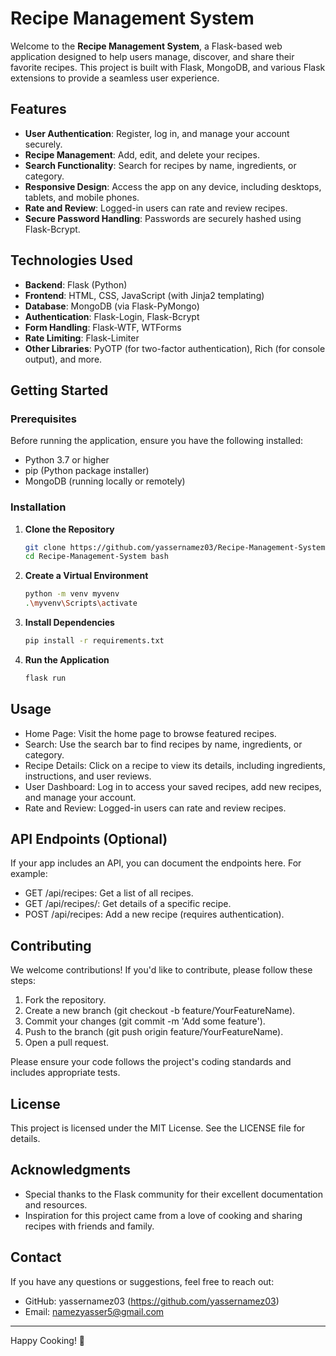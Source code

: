# Recipe Management System

Welcome to the **Recipe Management System**, a Flask-based web application designed to help users manage, discover, and share their favorite recipes. This project is built with Flask, MongoDB, and various Flask extensions to provide a seamless user experience.

## Features

- **User Authentication**: Register, log in, and manage your account securely.
- **Recipe Management**: Add, edit, and delete your recipes.
- **Search Functionality**: Search for recipes by name, ingredients, or category.
- **Responsive Design**: Access the app on any device, including desktops, tablets, and mobile phones.
- **Rate and Review**: Logged-in users can rate and review recipes.
- **Secure Password Handling**: Passwords are securely hashed using Flask-Bcrypt.

## Technologies Used

- **Backend**: Flask (Python)
- **Frontend**: HTML, CSS, JavaScript (with Jinja2 templating)
- **Database**: MongoDB (via Flask-PyMongo)
- **Authentication**: Flask-Login, Flask-Bcrypt
- **Form Handling**: Flask-WTF, WTForms
- **Rate Limiting**: Flask-Limiter
- **Other Libraries**: PyOTP (for two-factor authentication), Rich (for console output), and more.

## Getting Started

### Prerequisites

Before running the application, ensure you have the following installed:

- Python 3.7 or higher
- pip (Python package installer)
- MongoDB (running locally or remotely)

### Installation

1. **Clone the Repository**

   ```bash
   git clone https://github.com/yassernamez03/Recipe-Management-System.git
   cd Recipe-Management-System bash

2. **Create a Virtual Environment**
    ```bash
    python -m venv myvenv
    .\myvenv\Scripts\activate

3. **Install Dependencies**
    ```bash
    pip install -r requirements.txt

4. **Run the Application**
    ```bash
    flask run


## Usage

- Home Page: Visit the home page to browse featured recipes.
- Search: Use the search bar to find recipes by name, ingredients, or category.
- Recipe Details: Click on a recipe to view its details, including ingredients, instructions, and user reviews.
- User Dashboard: Log in to access your saved recipes, add new recipes, and manage your account.
- Rate and Review: Logged-in users can rate and review recipes.

## API Endpoints (Optional)

If your app includes an API, you can document the endpoints here. For example:

- GET /api/recipes: Get a list of all recipes.
- GET /api/recipes/<id>: Get details of a specific recipe.
- POST /api/recipes: Add a new recipe (requires authentication).

## Contributing

We welcome contributions! If you'd like to contribute, please follow these steps:

1. Fork the repository.
2. Create a new branch (git checkout -b feature/YourFeatureName).
3. Commit your changes (git commit -m 'Add some feature').
4. Push to the branch (git push origin feature/YourFeatureName).
5. Open a pull request.

Please ensure your code follows the project's coding standards and includes appropriate tests.

## License

This project is licensed under the MIT License. See the LICENSE file for details.

## Acknowledgments

- Special thanks to the Flask community for their excellent documentation and resources.
- Inspiration for this project came from a love of cooking and sharing recipes with friends and family.

## Contact

If you have any questions or suggestions, feel free to reach out:

- GitHub: yassernamez03 (https://github.com/yassernamez03)
- Email: namezyasser5@gmail.com

---

Happy Cooking! 🍳